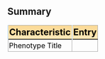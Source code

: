 <style>
  .flat-table {
    border: 1px solid #1C6EA4;
    background-color: #EEEEEE;
    width: 100%;
    text-align: left;
    border-collapse: collapse;
  }
  td, th{
    border: 1px solid #AAAAAA;
    padding: 3px 2px;
  }
  thead {
    background: #ffeabf;
    background: -moz-linear-gradient(top, #f9d895 0%, #ffe1a5 66%, #ffeabf 100%);
    background: -webkit-linear-gradient(top, #f9d895 0%, #ffe1a5 66%, #ffeabf 100%);
    background: linear-gradient(to bottom, #f9d895 0%, #ffe1a5 66%, #ffeabf 100%);
    border-bottom: 2px solid #444444;
  }
  tbody {
    font-size: 16px;
    color: #000000;
  }  
  tr:nth-child(even) {
    background: #edfaff;
  }
  thead th {
    font-size: 20px;
    font-weight: bold;
    color: #000000;
    border-left: 2px solid #D0E4F5;
  }
</style>

## Summary
| Characteristic | Entry |
| ------ | ------ |
| Phenotype Title | <Title> |
| Author(s) and Affiliations | <Authors_And_Affiliations> |
| Date of Submission | <Date_Of_Submission> |
| Modality | <Modality> |

## Source Data
| Link Type | Link |
| ------ | ------ |
| Phenotype GitHub Page | <Phenotype_GitHub_Page> |
| Implementation File | <Implementation_File> |
| Hash of Implementation File | <Hash> |
| Configuration File | <Configuration_File> |

## Development
### Purpose and Intended Use
<Purpose_And_Intended_Use>
### Development Methodology
<Development_Methodology>
### Additional Author Comments (if any)
<Additional_Author_Comments>

### Process Diagram / Flowchart
This may need to be left to the GitHub page...
### ![process diagram](../data/example_diagram.png)

## Dependencies
### CDM-Based
**OMOP CDM Version Number: v6.0**

| Data Type | Uses? |
| ------ | ------ |
|Conditions| <Uses_Conditions> |
|Drug Exposures| <Uses_Drug_Exposures> |
|Labs| <Uses_Labs> |
|Measurements| <Uses_Notes_NLP> |
|Notes NLP| <Uses_Notes_NLP> |
|Observations| <Uses_Observations> |
|Procedures| <Uses_Procedures> |
|Visits| <Uses_Visits> |

### Demographic-Based
| Data Type | Uses? |
| ------ | ------ |
|Gender| <Uses_Gender> |
|Age Category| <Uses_Age_Category> |

### Provenance
Implementation(s) this definition was derived from or inspired by, if any:

| Definition Title | Definition Link  | Definition Hash | Provenance Reason |
| ------ | ------ | ------ | ------ |
<Provenance_Hash_Table>

### References
